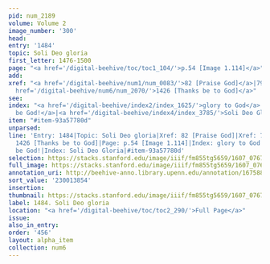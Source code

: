 ```yaml
---
pid: num_2189
volume: Volume 2
image_number: '300'
head:
entry: '1484'
topic: Soli Deo gloria
first_letter: 1476-1500
page: "<a href='/digital-beehive/toc/toc1_104/'>p.54 [Image 1.114]</a>"
add:
xref: "<a href='/digital-beehive/num1/num_0083/'>82 [Praise God]</a>|791 [[PAGE_MISSING]]|<a
  href='/digital-beehive/num6/num_2070/'>1426 [Thanks be to God]</a>"
see:
index: "<a href='/digital-beehive/index2/index_1625/'>glory to God</a>|<a href='/digital-beehive/index4/index_3108/'>praised
  be God!</a>|<a href='/digital-beehive/index4/index_3785/'>Soli Deo Gloria</a>"
item: "#item-93a57780d"
unparsed:
line: 'Entry: 1484|Topic: Soli Deo gloria|Xref: 82 [Praise God]|Xref: 791 [[PAGE_MISSING]]|Xref:
  1426 [Thanks be to God]|Page: p.54 [Image 1.114]|Index: glory to God|Index: praised
  be God!|Index: Soli Deo Gloria|#item-93a57780d'
selection: https://stacks.stanford.edu/image/iiif/fm855tg5659/1607_0767/929,3854,2786,1199/full/0/default.jpg
full_image: https://stacks.stanford.edu/image/iiif/fm855tg5659/1607_0767/full/full/0/default.jpg
annotation_uri: http://beehive-anno.library.upenn.edu/annotation/1675883582744
sort_value: '230013854'
insertion:
thumbnail: https://stacks.stanford.edu/image/iiif/fm855tg5659/1607_0767/929,3854,600,180/250,/0/default.jpg
label: 1484. Soli Deo gloria
location: "<a href='/digital-beehive/toc/toc2_290/'>Full Page</a>"
issue:
also_in_entry:
order: '456'
layout: alpha_item
collection: num6
---
```

